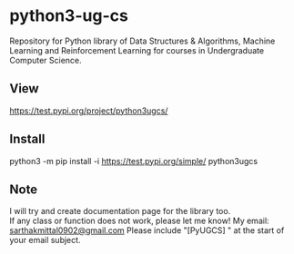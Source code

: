 # python3-ug-cs

Repository for Python library of Data Structures & Algorithms, Machine Learning and Reinforcement Learning for courses in Undergraduate Computer Science.  

## View
https://test.pypi.org/project/python3ugcs/

## Install
python3 -m pip install -i https://test.pypi.org/simple/ python3ugcs

## Note
I will try and create documentation page for the library too.  
If any class or function does not work, please let me know!
My email: sarthakmittal0902@gmail.com
Please include "[PyUGCS] " at the start of your email subject.